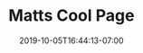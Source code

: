 ---
title: "Matts Cool Page"
date: 2019-10-05T16:44:13-07:00
draft: true
layout: landing-page
linked_bundle: /matts-cool-page/blocks/index.md
---